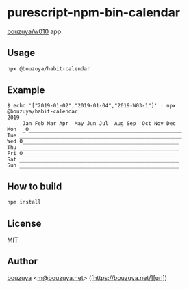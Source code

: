 # purescript-npm-bin-calendar

[bouzuya/w010][] app.

[bouzuya/w010]: https://github.com/bouzuya/w010

## Usage

```bash
npx @bouzuya/habit-calendar
```

## Example

```
$ echo '["2019-01-02","2019-01-04","2019-W03-1"]' | npx @bouzuya/habit-calendar
2019
     Jan Feb Mar Apr  May Jun Jul  Aug Sep  Oct Nov Dec
Mon  _O__________________________________________________
Tue _____________________________________________________
Wed O___________________________________________________
Thu ____________________________________________________
Fri O___________________________________________________
Sat ____________________________________________________
Sun ____________________________________________________
```

## How to build

```bash
npm install
```

## License

[MIT](LICENSE)

## Author

[bouzuya][user] &lt;[m@bouzuya.net][email]&gt; ([https://bouzuya.net/][url])

[user]: https://github.com/bouzuya
[email]: mailto:m@bouzuya.net
[url]: https://bouzuya.net/
